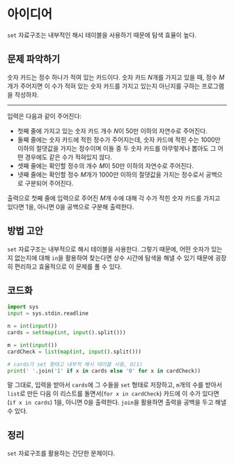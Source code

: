 # 아이디어
`set` 자료구조는 내부적인 해시 테이블을 사용하기 때문에 탐색 효율이 높다.

## 문제 파악하기
숫자 카드는 정수 하나가 적여 있는 카드이다. 숫자 카드 $N$개를 가지고 있을 때, 정수 $M$개가 주어지면 이 수가 적혀 있는 숫자 카드를 가지고 있는지 아닌지를 구하는 프로그램을 작성하자.

---

입력은 다음과 같이 주어진다:
- 첫째 줄에 가지고 있는 숫자 카드 개수 $N$이 50만 이하의 자연수로 주어진다.
- 둘째 줄에는 숫자 카드에 적힌 정수가 주어지는데, 숫자 카드에 적힌 수는 1000만 이하의 절댓값을 가지는 정수이며 이들 중 두 숫자 카드를 아무렇게나 뽑아도 그 어떤 경우에도 같은 수가 적혀있지 않다.
- 셋째 줄에는 확인할 정수의 개수 $M$이 50만 이하의 자연수로 주어진다.
- 넷째 줄에는 확인할 정수 $M$개가 1000만 이하의 절댓값을 가지는 정수로서 공백으로 구분되어 주어진다.

출력으로 첫째 줄에 입력으로 주어진 $M$개 수에 대해 각 수가 적힌 숫자 카드를 가지고 있다면 1을, 아니면 0을 공백으로 구분해 출력한다.

## 방법 고안
`set` 자료구조는 내부적으로 해시 테이블을 사용한다. 그렇기 때문에, 어떤 숫자가 있는지 없는지에 대해 `in`을 활용하여 찾는다면 상수 시간에 탐색을 해낼 수 있기 때문에 굉장히 편리하고 효율적으로 이 문제를 풀 수 있다.

## 코드화
```python
import sys
input = sys.stdin.readline

n = int(input())
cards = set(map(int, input().split()))

m = int(input())
cardCheck = list(map(int, input().split()))

# cards가 set 형태고 내부적 해시 테이블 사용, O(1)
print(' '.join('1' if x in cards else '0' for x in cardCheck))
```

말 그대로, 입력을 받아서 `cards`에 그 수들을 `set` 형태로 저장하고, `m`개의 수를 받아서 `list`로 만든 다음 이 리스트를 돌면서(`for x in cardCheck`) 카드에 이 수가 있다면 (`if x in cards`) 1을, 아니면 0을 출력한다. `join`을 활용하면 출력을 공백을 두고 해낼 수 있다.

## 정리
`set` 자료구조를 활용하는 간단한 문제이다.
